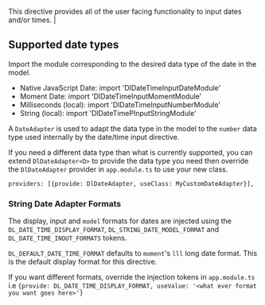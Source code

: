 This directive provides all of the user facing functionality to input dates and/or times.              |

## Supported date types

Import the module corresponding to the desired data type of the date in the model.
* Native JavaScript Date: import 'DlDateTimeInputDateModule'
* Moment Date: import 'DlDateTimeInputMomentModule'
* Milliseconds (local): import 'DlDateTimeInputNumberModule'
* String (local): import 'DlDateTimePInputStringModule'

A `DateAdapter` is used to adapt the data type in the model to the `number` data type 
used internally by the date/time input directive.

If you need a different data type than what is currently supported, you can extend 
`DlDateAdapter<D>` to provide the data type you need then override the `DlDateAdapter` 
provider in `app.module.ts` to use your new class. 

`providers: [{provide: DlDateAdapter, useClass: MyCustomDateAdapter}],`

### String Date Adapter Formats
The display, input and `model` formats for dates are injected using the 
`DL_DATE_TIME_DISPLAY_FORMAT`, `DL_STRING_DATE_MODEL_FORMAT` and `DL_DATE_TIME_INOUT_FORMATS` tokens.

`DL_DEFAULT_DATE_TIME_FORMAT` defaults to `moment`'s `lll` long date format. 
This is the default display format for this directive.

If you want different formats, override the injection tokens in `app.module.ts` 
i.e `{provide: DL_DATE_TIME_DISPLAY_FORMAT, useValue: '<what ever format you want goes here>'}` 
